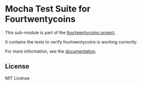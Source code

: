 Mocha Test Suite for Fourtwentycoins
===========================

This sub-module is part of the [fourtwentycoins project](https://github.com/420integrated/fourtwentycoins.js).

It contains the tests to verify fourtwentycoins is working correctly.

For more information, see the [documentation](https://420integrated.com/wiki/v5/testing/).

License
-------

MIT License
